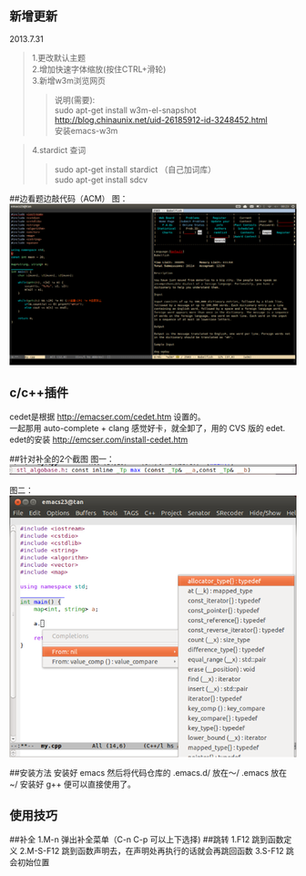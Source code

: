 新增更新
----------------------------
2013.7.31
> 1.更改默认主题  
> 2.增加快速字体缩放(按住CTRL+滑轮)  
> 3.新增w3m浏览网页  
>> 说明(需要):  
>> sudo apt-get install w3m-el-snapshot  
>> http://blog.chinaunix.net/uid-26185912-id-3248452.html  
>> 安装emacs-w3m  

> 4.stardict 查词  
>> sudo apt-get install stardict （自己加词库）  
>> sudo apt-get install sdcv  


##边看题边敲代码（ACM）
图：  
![acming](acming.png)

c/c++插件
---------------------------------------------------------
cedet是根据 http://emacser.com/cedet.htm 设置的。  
一起那用 auto-complete + clang 感觉好卡，就全卸了，用的 CVS 版的 edet.  
edet的安装 http://emcser.com/install-cedet.htm  

##针对补全的2个截图
图一：
![图1](1.png)


图二：
![图2](2.png)


##安装方法
		安装好 emacs 然后将代码仓库的
		.emacs.d/ 放在～/
		.emacs 放在 ~/
		安装好 g++ 便可以直接使用了。

使用技巧
------------------
##补全
		1.M-n 弹出补全菜单（C-n C-p 可以上下选择)
##跳转
		1.F12 跳到函数定义
		2.M-S-F12 跳到函数声明去，在声明处再执行的话就会再跳回函数
		3.S-F12 跳会初始位置
